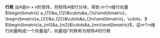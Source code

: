**行秩**
设$A$是$m\times n$阶矩阵，将矩阵$A$按行分块，得到
$m$个$n$维行向量$\begin{bmatrix}
a_{11}&a_{12}&\cdots&a_{1n}\end{bmatrix}，\begin{bmatrix}a_{21}&a_{22}&\cdots&a_{2n}\end{bmatrix}，\cdots，$
$\begin{bmatrix}a_{m1}&a_{m2}&\cdots&a_{mn}\end{bmatrix}$，这$m$个$n$维行向量构成一个向量组$\Gamma$，向量组$\Gamma$的秩称为矩阵$A$的行秩